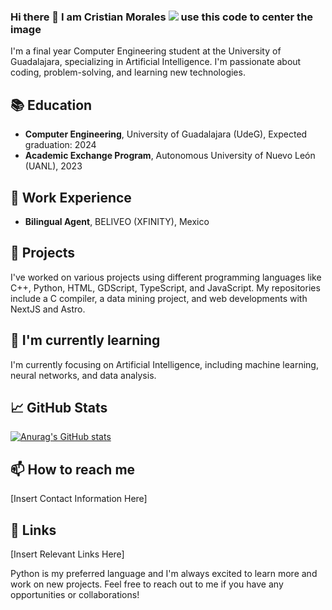 
<h3>Hi there 👋 I am Cristian Morales
<script>
    // Your JavaScript code here
    const { createCanvas, loadImage } = require('canvas'); // Add the import statement for the 'canvas' module

    function cutImageToCenter(imageUrl, width, height) {
        const canvas = createCanvas(width, height); // Use 'createCanvas' instead of 'document.createElement('canvas')'
        const context = canvas.getContext('2d');
        const image = new Image();

        image.onload = function() {
            const x = (image.width - width) / 2;
            const y = (image.height - height) / 2;

            context.drawImage(image, x, y, width, height, 0, 0, width, height);

            const dataUrl = canvas.toDataURL();
            const imgElement = document.createElement('img');
            imgElement.src = dataUrl;

            document.body.appendChild(imgElement);
        };

        image.src = imageUrl;
    }
    cutImageToCenter('https://i.giphy.com/U2RlmYS95I3IvrBDzo.webp', 50, 50);
</script>
<img src="https://i.giphy.com/U2RlmYS95I3IvrBDzo.webp" sharp="center,50,50">
use this code to center the image

</h3>

I'm a final year Computer Engineering student at the University of Guadalajara, specializing in Artificial Intelligence. I'm passionate about coding, problem-solving, and learning new technologies.

## 📚 Education
- **Computer Engineering**, University of Guadalajara (UdeG), Expected graduation: 2024
- **Academic Exchange Program**, Autonomous University of Nuevo León (UANL), 2023

## 💼 Work Experience
- **Bilingual Agent**, BELIVEO (XFINITY), Mexico

## 🔭 Projects
I've worked on various projects using different programming languages like C++, Python, HTML, GDScript, TypeScript, and JavaScript. My repositories include a C compiler, a data mining project, and web developments with NextJS and Astro.

## 🌱 I'm currently learning
I'm currently focusing on Artificial Intelligence, including machine learning, neural networks, and data analysis.

## 📈 GitHub Stats
[![Anurag's GitHub stats](https://github-readme-stats.vercel.app/api?username=Crissomar1)](https://github.com/anuraghazra/github-readme-stats)

## 📫 How to reach me
[Insert Contact Information Here]

## 🔗 Links
[Insert Relevant Links Here]

Python is my preferred language and I'm always excited to learn more and work on new projects. Feel free to reach out to me if you have any opportunities or collaborations!
<!--
**Crissomar1/Crissomar1** is a ✨ _special_ ✨ repository because its `README.md` (this file) appears on your GitHub profile.

Here are some ideas to get you started:

- 🔭 I’m currently working on ...
- 🌱 I’m currently learning ...
- 👯 I’m looking to collaborate on ...
- 🤔 I’m looking for help with ...
- 💬 Ask me about ...
- 📫 How to reach me: ...
- 😄 Pronouns: ...
- ⚡ Fun fact: ...


this is te greatest GitHub profile of all time it needs to be seen by everyone and include all the information about me and my projects
-->


